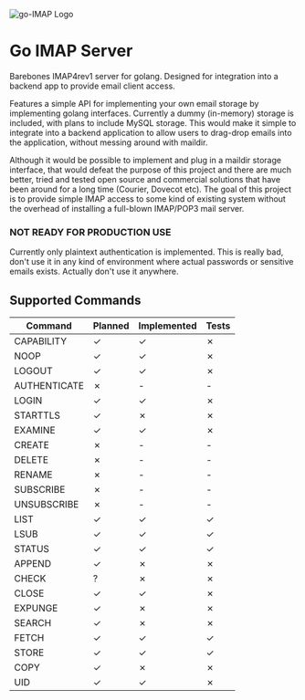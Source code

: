 ![go-IMAP Logo](https://raw.githubusercontent.com/jordwest/imap-server/master/assets/logo.png)

Go IMAP Server
==============

Barebones IMAP4rev1 server for golang. Designed for integration into a
backend app to provide email client access.

Features a simple API for implementing your own email storage by implementing
golang interfaces. Currently a dummy (in-memory) storage is included, with plans
to include MySQL storage. This would make it simple to integrate into a backend
application to allow users to drag-drop emails into the application, without
messing around with maildir.

Although it would be possible to implement and plug in a maildir storage
interface, that would defeat the purpose of this project and there are much
better, tried and tested open source and commercial solutions that have been
around for a long time (Courier, Dovecot etc).
The goal of this project is to provide simple IMAP access to some kind of existing
system without the overhead of installing a full-blown IMAP/POP3 mail server.


### NOT READY FOR PRODUCTION USE
Currently only plaintext authentication is implemented. This is really bad,
don't use it in any kind of environment where actual passwords or sensitive
emails exists. Actually don't use it anywhere.

Supported Commands
------------------
Command       | Planned  | Implemented  | Tests
------------- | -------  | -----------  | -----
CAPABILITY    | ✓       | ✓           | ✗
NOOP          | ✓       | ✓           | ✗
LOGOUT        | ✓       | ✓           | ✗
AUTHENTICATE  | ✗       | -            | -
LOGIN         | ✓       | ✓           | ✗
STARTTLS      | ✓       | ✗           | ✗
EXAMINE       | ✓       | ✓           | ✗
CREATE        | ✗       | -            | -
DELETE        | ✗       | -            | -
RENAME        | ✗       | -            | -
SUBSCRIBE     | ✗       | -            | -
UNSUBSCRIBE   | ✗       | -            | -
LIST          | ✓       | ✓           | ✓
LSUB          | ✓       | ✓           | ✓
STATUS        | ✓       | ✓           | ✓
APPEND        | ✓       | ✗           | ✗
CHECK         | ?        | ✗           | ✗
CLOSE         | ✓       | ✓           | ✗
EXPUNGE       | ✓       | ✗           | ✗
SEARCH        | ✓       | ✗           | ✗
FETCH         | ✓       | ✓           | ✓
STORE         | ✓       | ✓           | ✓
COPY          | ✓       | ✗           | ✗
UID           | ✓       | ✓           | ✗
